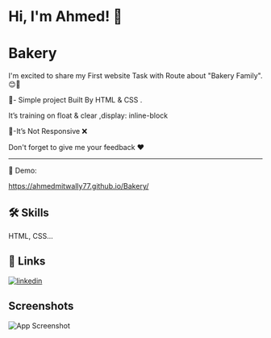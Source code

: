 
# Hi, I'm Ahmed! 👋


# Bakery

I'm excited to share my First website Task with Route about "Bakery Family". 😊🤎

📌- Simple project Built By HTML & CSS .

It’s training on float & clear ,display: inline-block 

📌-It’s Not Responsive ❌ 

 Don't forget to give me your feedback ❤️

 





------





🔗 Demo: 

https://ahmedmitwally77.github.io/Bakery/










## 🛠 Skills
HTML, CSS...


## 🔗 Links

[![linkedin](https://img.shields.io/badge/linkedin-0A66C2?style=for-the-badge&logo=linkedin&logoColor=white)](https://www.linkedin.com/in/ahmed-mitwally-284538286//)



## Screenshots

![App Screenshot](https://via.placeholder.com/468x300?text=App+Screenshot+Here)

